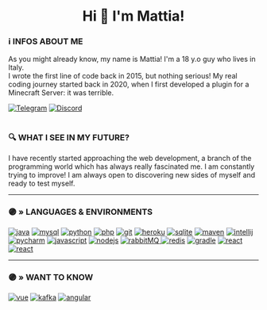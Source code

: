 <h1 align="center">Hi 👋 I'm Mattia!</h1>
<h3>ℹ️ INFOS ABOUT ME</h2>
<p>
  As you might already know, my name is Mattia! I'm a 18 y.o guy who lives in Italy.
  <br >
  I wrote the first line of code back in 2015, but nothing serious!
  My real coding journey started back in 2020, when I first developed a plugin for a Minecraft Server: it was terrible.
  
  <a href="https://t.me/wronger" rel="nofollow" target="_blank"><img src="https://img.shields.io/badge/Telegram-@wronger-2CA5E0?style=flat-square&logo=telegram&logoColor=white" alt="Telegram" style="max-width: 100%;"></a>
<a href="https://www.discord.com/users/495318385576378368" rel="nofollow" target="_blank"><img src="https://img.shields.io/badge/Discord-Thundyy%233423-7289DA?style=flat-square&logo=discord&logoColor=white" alt="Discord" style="max-width: 100%;"></a>
  <br >
  <br >
  <h3>🔍 WHAT I SEE IN MY FUTURE?</h3>
  I have recently started approaching the web development, a branch of the programming world which has always really fascinated me. 
  I am constantly trying to improve! I am always open to discovering new sides of myself and ready to test myself.
</p>

<!--
<a href="https://t.me/wronger" rel="nofollow" target="_blank"><img src="https://img.shields.io/badge/Telegram-@wronger-2CA5E0?style=flat-square&logo=telegramlogoColor=white" alt="Telegram" style="max-width: 100%;"></a>

<a href="https://www.discord.com/users/495318385576378368" rel="nofollow" target="_blank"><img src="https://img.shields.io/badge/Discord-Thundyy%233423-2CA5E0?style=flat-square&logo=discord&logoColor=white" alt="Discord" style="max-width: 100%;"></a>
<br />


<p>&nbsp;<img align="center" src="https://github-readme-stats.vercel.app/api?username=sothundyy&show_icons=true&locale=en&theme=midnight-purple&hide_border=true" alt="sothundyy"/>
<img align="center" src="https://github-readme-streak-stats.herokuapp.com/?user=sothundyy&theme=midnight-purple&hide_border=true" alt="sothundyy" />
</p>

-->

<hr />
<h3>🟣 » LANGUAGES & ENVIRONMENTS</h3>

<p align="left">
<!-- Java -->
  <a href="https://www.java.com" target="_blank"> <img src="https://img.shields.io/badge/java-%237F00FF.svg?&style=for-the-badge&logo=java&logoColor=white" alt="java"/></a>
<!-- MySQL -->
  <a href="https://www.mysql.com/" target="_blank"><img src="https://img.shields.io/badge/Mysql-%237F00FF.svg?&style=for-the-badge&logo=mysql&logoColor=white" alt="mysql"/></a>
<!-- Python -->
   <a href="https://www.python.org" target="_blank"><img src="https://img.shields.io/badge/python-%237F00FF.svg?&style=for-the-badge&logo=python&logoColor=white" alt="python"/></a>
<!-- PHP -->
   <a href="https://www.php.net" target="_blank"><img src="https://img.shields.io/badge/php-%237F00FF.svg?&style=for-the-badge&logo=php&logoColor=white" alt="php"/></a>
<!-- Git -->
 <a href="https://git-scm.com/" target="_blank"><img src="https://img.shields.io/badge/git-%237F00FF.svg?&style=for-the-badge&logo=git&logoColor=white" alt="git"/></a>
<!-- Heroku -->
 <a href="https://heroku.com" target="_blank"><img src="https://img.shields.io/badge/heroku-%237F00FF.svg?&style=for-the-badge&logo=heroku&logoColor=white" alt="heroku"/></a>
<!-- Sqlite -->
  <a href="https://www.sqlite.org/" target="_blank"><img src="https://img.shields.io/badge/sqlite-%237F00FF.svg?&style=for-the-badge&logo=sqlite&logoColor=white" alt="sqlite"/></a>
<!-- Maven --> 
  <a href="https://maven.apache.org" target="_blank"><img src="https://img.shields.io/badge/maven-%237F00FF.svg?&style=for-the-badge&logo=apache-maven&logoColor=white" alt="maven"/></a>
<!-- Intellij --> 
   <a href="https://www.jetbrains.com/idea/" target="_blank"><img src="https://img.shields.io/badge/intellij-%237F00FF.svg?&style=for-the-badge&logo=intellij-idea&logoColor=white" alt="intellij"/></a>
<!-- Pycharm --> 
   <a href="https://www.jetbrains.com/idea/" target="_blank"><img src="https://img.shields.io/badge/pycharm-%237F00FF.svg?&style=for-the-badge&logo=pycharm&logoColor=white" alt="pycharm"/></a>
  <!-- JS -->
  <a href="https://developer.mozilla.org/en-US/docs/Web/JavaScript" target="_blank"><img src="https://img.shields.io/badge/javascript-%237F00FF.svg?&style=for-the-badge&logo=javascript&logoColor=white" alt="javascript"/></a>
<!-- NodeJS -->
  <a href="https://nodejs.org" target="_blank"><img src="https://img.shields.io/badge/node.js-%237F00FF.svg?&style=for-the-badge&logo=node.js&logoColor=white" alt="nodejs"/></a>
<!-- RabbitMQ -->
  <a href="https://www.rabbitmq.com" target="_blank"><img src="https://img.shields.io/badge/rabbitmq-%237F00FF.svg?&style=for-the-badge&logo=rabbitmq&logoColor=white" alt="rabbitMQ"/> </a>
<!-- Redis -->
  <a href="https://redis.io" target="_blank"><img src="https://img.shields.io/badge/redis-%237F00FF.svg?&style=for-the-badge&logo=redis&logoColor=white" alt="redis"/></a>
    <!-- Gradkle -->
        <a href="https://gradle.org/" target="_blank"><img src="https://img.shields.io/badge/gradle-%237F00FF.svg?&style=for-the-badge&logo=gradle&logoColor=white" alt="gradle"/></a>
  <!-- React -->
      <a href="https://en.reactjs.org/" target="_blank"><img src="https://img.shields.io/badge/react-%237F00FF.svg?&style=for-the-badge&logo=react&logoColor=white" alt="react"/></a>
    <!-- Postgre -->
      <a href="https://postgresql.org/" target="_blank"><img src="https://img.shields.io/badge/postgresql-%237F00FF.svg?&style=for-the-badge&logo=postgresql&logoColor=white" alt="react"/></a>
 
</p>

<hr />
<h3 align="left">🟣 » WANT TO KNOW</h3>
<p align="left">
  <!-- Vue -->
    <a href="https://vuejs.org/" target="_blank"><img src="https://img.shields.io/badge/vue-%237F00FF.svg?&style=for-the-badge&logo=vue.js&logoColor=white" alt="vue"/></a>
  <!-- Kafka -->
        <a href="https://en.reactjs.org/" target="_blank"><img src="https://img.shields.io/badge/kafka-%237F00FF.svg?&style=for-the-badge&logo=apachekafka&logoColor=white" alt="kafka"/></a>
    <!-- Angular -->
   <a href="https://angular.io" target="_blank"><img src="https://img.shields.io/badge/angular-%237F00FF.svg?&style=for-the-badge&logo=angular&logoColor=white" alt="angular"/></a>

</p>
